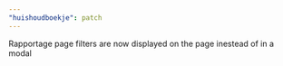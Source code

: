 ```yaml
---
"huishoudboekje": patch
---
```


Rapportage page filters are now displayed on the page inestead of in a modal
